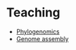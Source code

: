 # Teaching

* [Phylogenomics](https://github.com/The-Bioinformatics-Group/Teaching/wiki/Webbased-Phylogenomic-analysis)
* [Genome assembly](https://github.com/The-Bioinformatics-Group/Teaching/wiki/Genome-assembly-exercise)
